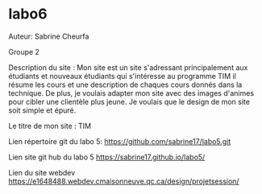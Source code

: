 # labo6

Auteur: Sabrine Cheurfa

Groupe 2

Description du site :
Mon site est un site s'adressant principalement aux étudiants et nouveaux étudiants qui s'intéresse au programme TIM il résume les cours et une description de chaques cours donnés dans la technique. De plus, je 
voulais adapter mon site avec des images d'animes pour cibler une clientèle plus jeune. Je voulais que le design de mon site soit simple et épuré.

Le titre de mon site : TIM 

Lien répertoire  git du labo 5:
https://github.com/sabrine17/labo5.git

Lien site git hub du labo 5
https://sabrine17.github.io/labo5/

Lien du site webdev
https://e1648488.webdev.cmaisonneuve.qc.ca/design/projetsession/

